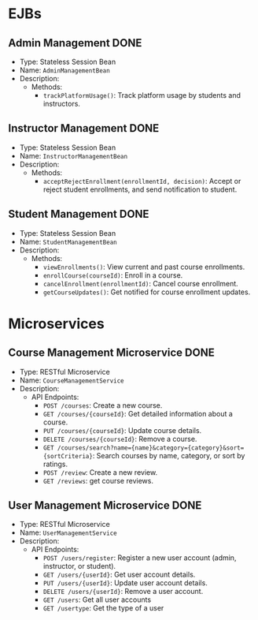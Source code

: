 # EJBs

## Admin Management DONE

- Type: Stateless Session Bean
- Name: `AdminManagementBean`
- Description:
  - Methods:
    - `trackPlatformUsage()`: Track platform usage by students and instructors.

## Instructor Management DONE

- Type: Stateless Session Bean
- Name: `InstructorManagementBean`
- Description:
  - Methods:
    - `acceptRejectEnrollment(enrollmentId, decision)`: Accept or reject student enrollments, and send notification to student.

## Student Management DONE

- Type: Stateless Session Bean
- Name: `StudentManagementBean`
- Description:
  - Methods:
    - `viewEnrollments()`: View current and past course enrollments.
    - `enrollCourse(courseId)`: Enroll in a course.
    - `cancelEnrollment(enrollmentId)`: Cancel course enrollment.
    - `getCourseUpdates()`: Get notified for course enrollment updates.

# Microservices

## Course Management Microservice DONE

- Type: RESTful Microservice
- Name: `CourseManagementService`
- Description:
  - API Endpoints:
    - `POST /courses`: Create a new course.
    - `GET /courses/{courseId}`: Get detailed information about a course.
    - `PUT /courses/{courseId}`: Update course details.
    - `DELETE /courses/{courseId}`: Remove a course.
    - `GET /courses/search?name={name}&category={category}&sort={sortCriteria}`: Search courses by name, category, or sort by ratings.
    - `POST /review`: Create a new review.
    - `GET /reviews`: get course reviews.

## User Management Microservice DONE

- Type: RESTful Microservice
- Name: `UserManagementService`
- Description:
  - API Endpoints:
    - `POST /users/register`: Register a new user account (admin, instructor, or student).
    - `GET /users/{userId}`: Get user account details.
    - `PUT /users/{userId}`: Update user account details.
    - `DELETE /users/{userId}`: Remove a user account.
    - `GET /users`: Get all user accounts
    - `GET /usertype`: Get the type of a user
